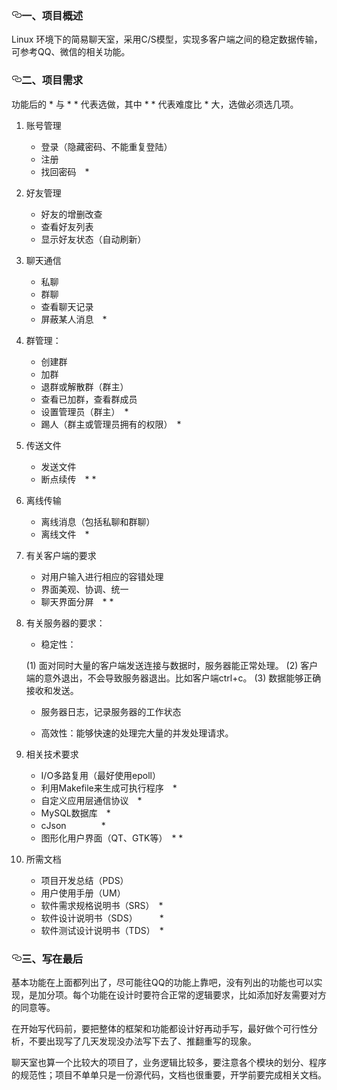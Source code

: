 <article class="markdown-body entry-content p-3 p-md-6" itemprop="text"><h3><a id="user-content-一项目概述" class="anchor" aria-hidden="true" href="#一项目概述"><svg class="octicon octicon-link" viewBox="0 0 16 16" version="1.1" width="16" height="16" aria-hidden="true"><path fill-rule="evenodd" d="M4 9h1v1H4c-1.5 0-3-1.69-3-3.5S2.55 3 4 3h4c1.45 0 3 1.69 3 3.5 0 1.41-.91 2.72-2 3.25V8.59c.58-.45 1-1.27 1-2.09C10 5.22 8.98 4 8 4H4c-.98 0-2 1.22-2 2.5S3 9 4 9zm9-3h-1v1h1c1 0 2 1.22 2 2.5S13.98 12 13 12H9c-.98 0-2-1.22-2-2.5 0-.83.42-1.64 1-2.09V6.25c-1.09.53-2 1.84-2 3.25C6 11.31 7.55 13 9 13h4c1.45 0 3-1.69 3-3.5S14.5 6 13 6z"></path></svg></a>一、项目概述</h3>
<p>Linux 环境下的简易聊天室，采用C/S模型，实现多客户端之间的稳定数据传输，可参考QQ、微信的相关功能。</p>
<h3><a id="user-content-二项目需求" class="anchor" aria-hidden="true" href="#二项目需求"><svg class="octicon octicon-link" viewBox="0 0 16 16" version="1.1" width="16" height="16" aria-hidden="true"><path fill-rule="evenodd" d="M4 9h1v1H4c-1.5 0-3-1.69-3-3.5S2.55 3 4 3h4c1.45 0 3 1.69 3 3.5 0 1.41-.91 2.72-2 3.25V8.59c.58-.45 1-1.27 1-2.09C10 5.22 8.98 4 8 4H4c-.98 0-2 1.22-2 2.5S3 9 4 9zm9-3h-1v1h1c1 0 2 1.22 2 2.5S13.98 12 13 12H9c-.98 0-2-1.22-2-2.5 0-.83.42-1.64 1-2.09V6.25c-1.09.53-2 1.84-2 3.25C6 11.31 7.55 13 9 13h4c1.45 0 3-1.69 3-3.5S14.5 6 13 6z"></path></svg></a>二、项目需求</h3>
<p>功能后的 * 与 * * 代表选做，其中 * * 代表难度比 * 大，选做必须选几项。</p>
<ol>
<li>
<p>账号管理</p>
<ul>
<li>登录（隐藏密码、不能重复登陆）</li>
<li>注册</li>
<li>找回密码　*</li>
</ul>
</li>
<li>
<p>好友管理</p>
<ul>
<li>好友的增删改查</li>
<li>查看好友列表</li>
<li>显示好友状态（自动刷新）</li>
</ul>
</li>
<li>
<p>聊天通信</p>
<ul>
<li>私聊</li>
<li>群聊</li>
<li>查看聊天记录</li>
<li>屏蔽某人消息　*</li>
</ul>
</li>
<li>
<p>群管理：</p>
<ul>
<li>创建群</li>
<li>加群</li>
<li>退群或解散群（群主）</li>
<li>查看已加群，查看群成员</li>
<li>设置管理员（群主）　*</li>
<li>踢人（群主或管理员拥有的权限）　*</li>
</ul>
</li>
<li>
<p>传送文件</p>
<ul>
<li>发送文件</li>
<li>断点续传　* *</li>
</ul>
</li>
<li>
<p>离线传输</p>
<ul>
<li>离线消息（包括私聊和群聊）</li>
<li>离线文件　*</li>
</ul>
</li>
<li>
<p>有关客户端的要求</p>
<ul>
<li>对用户输入进行相应的容错处理</li>
<li>界面美观、协调、统一</li>
<li>聊天界面分屏　* *</li>
</ul>
</li>
<li>
<p>有关服务器的要求：</p>
<ul>
<li>稳定性：</li>
</ul>
<p>(1) 面对同时大量的客户端发送连接与数据时，服务器能正常处理。
(2) 客户端的意外退出，不会导致服务器退出。比如客户端ctrl+c。
(3) 数据能够正确接收和发送。</p>
<ul>
<li>
<p>服务器日志，记录服务器的工作状态</p>
</li>
<li>
<p>高效性：能够快速的处理完大量的并发处理请求。</p>
</li>
</ul>
</li>
<li>
<p>相关技术要求</p>
<ul>
<li>I/O多路复用（最好使用epoll）</li>
<li>利用Makefile来生成可执行程序　*</li>
<li>自定义应用层通信协议　*</li>
<li>MySQL数据库　*</li>
<li>cJson　   *</li>
<li>图形化用户界面（QT、GTK等）　* *</li>
</ul>
</li>
<li>
<p>所需文档</p>
<ul>
<li>项目开发总结（PDS）</li>
<li>用户使用手册（UM）</li>
<li>软件需求规格说明书（SRS）　*</li>
<li>软件设计说明书（SDS）　  *</li>
<li>软件测试设计说明书（TDS）　*</li>
</ul>
</li>
</ol>
<h3><a id="user-content-三写在最后" class="anchor" aria-hidden="true" href="#三写在最后"><svg class="octicon octicon-link" viewBox="0 0 16 16" version="1.1" width="16" height="16" aria-hidden="true"><path fill-rule="evenodd" d="M4 9h1v1H4c-1.5 0-3-1.69-3-3.5S2.55 3 4 3h4c1.45 0 3 1.69 3 3.5 0 1.41-.91 2.72-2 3.25V8.59c.58-.45 1-1.27 1-2.09C10 5.22 8.98 4 8 4H4c-.98 0-2 1.22-2 2.5S3 9 4 9zm9-3h-1v1h1c1 0 2 1.22 2 2.5S13.98 12 13 12H9c-.98 0-2-1.22-2-2.5 0-.83.42-1.64 1-2.09V6.25c-1.09.53-2 1.84-2 3.25C6 11.31 7.55 13 9 13h4c1.45 0 3-1.69 3-3.5S14.5 6 13 6z"></path></svg></a>三、写在最后</h3>
<p>基本功能在上面都列出了，尽可能往QQ的功能上靠吧，没有列出的功能也可以实现，是加分项。每个功能在设计时要符合正常的逻辑要求，比如添加好友需要对方的同意等。</p>
<p>在开始写代码前，要把整体的框架和功能都设计好再动手写，最好做个可行性分析，不要出现写了几天发现没办法写下去了、推翻重写的现象。</p>
<p>聊天室也算一个比较大的项目了，业务逻辑比较多，要注意各个模块的划分、程序的规范性；项目不单单只是一份源代码，文档也很重要，开学前要完成相关文档。</p>
</article>
